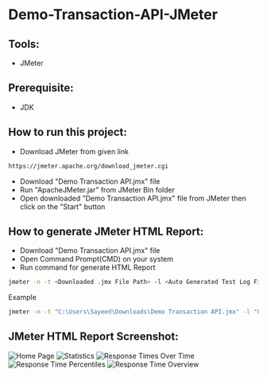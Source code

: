 # Demo-Transaction-API-JMeter

## Tools:
- JMeter

## Prerequisite:
- JDK
  
## How to run this project:
- Download JMeter from given link
```bash
https://jmeter.apache.org/download_jmeter.cgi
```
- Download "Demo Transaction API.jmx" file
- Run "ApacheJMeter.jar" from JMeter Bin folder
- Open downloaded "Demo Transaction API.jmx" file from JMeter then click on the "Start" button

## How to generate JMeter HTML Report:
- Download "Demo Transaction API.jmx" file
- Open Command Prompt(CMD) on your system
- Run command for generate HTML Report
```bash
jmeter -n -t <Downloaded .jmx File Path> -l <Auto Generated Test Log File> -e -o <Path to Output Folder>
```
Example
```bash
jmeter -n -t "C:\Users\Sayeed\Downloads\Demo Transaction API.jmx" -l "C:\Users\Sayeed\Downloads\Test Log File.csv" -e -o "C:\Sayeed\Sayeed\Downloads\HTML Report"
```

## JMeter HTML Report Screenshot:
![Home Page](https://github.com/Sayeed-Miner/Demo-Transaction-API-JMeter/assets/52811620/22eb695c-3c90-41a6-bbe3-e1aeb6e3e929)
![Statistics](https://github.com/Sayeed-Miner/Demo-Transaction-API-JMeter/assets/52811620/065e6cd6-008d-4a1d-83c2-4163baa50278)
![Response Times Over Time](https://github.com/Sayeed-Miner/Demo-Transaction-API-JMeter/assets/52811620/c8717642-dde2-4192-86bb-73dc0fa229af)
![Response Time Percentiles](https://github.com/Sayeed-Miner/Demo-Transaction-API-JMeter/assets/52811620/b1fe5d83-8d48-4bc7-9450-13fe0426e85e)
![Response Time Overview](https://github.com/Sayeed-Miner/Demo-Transaction-API-JMeter/assets/52811620/9c35d0af-f35c-454a-810a-02b019369ae6)
